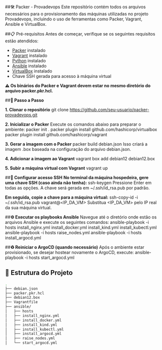 ##🛠️ Packer - Provadevops
Este repositório contém todos os arquivos necessários para o provisionamento das máquinas utilizadas no projeto Provadevops, incluindo o uso de ferramentas como Packer, Vagrant, Ansible e VirtualBox.

##📋 Pré-requisitos
Antes de começar, verifique se os seguintes requisitos estão atendidos:

- [Packer](https://www.packer.io/downloads) instalado  
- [Vagrant](https://developer.hashicorp.com/vagrant/downloads) instalado  
- [Python](https://www.python.org/downloads/) instalado  
- [Ansible](https://docs.ansible.com/ansible/latest/installation_guide/intro_installation.html) instalado  
- [VirtualBox](https://www.virtualbox.org/wiki/Downloads) instalado  
- Chave SSH gerada para acesso à máquina virtual

**⚠️ Os binários do Packer e Vagrant devem estar no mesmo diretório do arquivo packer.pkr.hcl.**


##**🚀 Passo a Passo**


**1. Clonar o repositório**
git clone https://github.com/seu-usuario/packer-provadevops.git


**2. Inicializar o Packer**
Execute os comandos abaixo para preparar o ambiente:
packer init .
packer plugin install github.com/hashicorp/virtualbox
packer plugin install github.com/hashicorp/vagrant

**3. Gerar a imagem com o Packer**
packer build debian.json
Isso criará a imagem .box baseada na configuração do arquivo debian.json.

**4. Adicionar a imagem ao Vagrant**
vagrant box add debian12 debian12.box

**5. Subir a máquina virtual com Vagrant**
vagrant up

##**🔐 Configurar acesso SSH**
**No terminal da máquina hospedeira, gere uma chave SSH (caso ainda não tenha):**
ssh-keygen
Pressione Enter em todas as opções. A chave será gerada em ~/.ssh/id_rsa.pub por padrão.

**Em seguida, copie a chave para a máquina virtual:**
ssh-copy-id -i ~/.ssh/id_rsa.pub vagrant@<IP_DA_VM>
Substitua <IP_DA_VM> pelo IP real da sua máquina virtual.

##**⚙️ Executar os playbooks Ansible**
Navegue até o diretório onde estão os arquivos Ansible e execute os seguintes comandos:
ansible-playbook -i hosts install_nginx.yml install_docker.yml install_kind.yml install_kubectl.yml
ansible-playbook -i hosts raise_nodes.yml
ansible-playbook -i hosts install_argocd.yml

##**♻️ Reiniciar o ArgoCD (quando necessário)**
Após o ambiente estar provisionado, se desejar hostear novamente o ArgoCD, execute:
ansible-playbook -i hosts start_argocd.yml

## 📁 Estrutura do Projeto
```bash
.
├── debian.json
├── packer.pkr.hcl
├── debian12.box
├── Vagrantfile
├── ansible/
│   ├── hosts
│   ├── install_nginx.yml
│   ├── install_docker.yml
│   ├── install_kind.yml
│   ├── install_kubectl.yml
│   ├── install_argocd.yml
│   ├── raise_nodes.yml
│   └── start_argocd.yml
```
